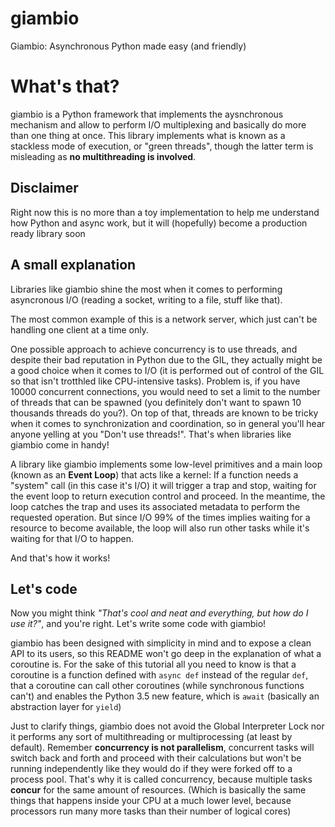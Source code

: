 # giambio
Giambio: Asynchronous Python made easy (and friendly)


# What's that?

giambio is a Python framework that implements the aysnchronous mechanism and allow to perform I/O multiplexing and basically do more than one thing at once.
This library implements what is known as a stackless mode of execution, or "green threads", though the latter term is misleading as **no multithreading is involved**.
        

## Disclaimer

Right now this is no more than a toy implementation to help me understand how Python and async work, but it will (hopefully) become a production ready library soon


## A small explanation

Libraries like giambio shine the most when it comes to performing asyncronous I/O (reading a socket, writing to a file, stuff like that).

The most common example of this is a network server, which just can't be handling one client at a time only.

One possible approach to achieve concurrency is to use threads, and despite their bad reputation in Python due to the GIL, they actually might be a good choice when it comes to I/O (it is performed out of control of the GIL so that isn't trotthled like CPU-intensive tasks). Problem is, if you have 10000 concurrent connections, you would need to set a limit to the number of threads that can be spawned (you definitely don't want to spawn 10 thousands threads do you?). On top of that, threads are known to be tricky when it comes to synchronization and coordination, so in general you'll hear anyone yelling at you "Don't use threads!". That's when libraries like giambio come in handy!

A library like giambio implements some low-level primitives and a main loop (known as an **Event Loop**) that acts like a kernel: If a function needs a "system" call (in this case it's I/O) it will trigger a trap and stop, waiting for the event loop to return execution control and proceed. In the meantime, the loop catches the trap and uses its associated metadata to perform the requested operation. But since I/O 99% of the times implies waiting for a resource to become available, the loop will also run other tasks while it's waiting for that I/O to happen.

And that's how it works!


## Let's code

Now you might think _"That's cool and neat and everything, but how do I use it?"_, and you're right. Let's write some code with giambio!


giambio has been designed with simplicity in mind and to expose a clean API to its users, so this README won't go deep in the explanation of what a coroutine is. For the sake of this tutorial all you need to know is that a coroutine is a function defined with `async def` instead of the regular `def`, that a coroutine can call other coroutines (while synchronous functions can't) and enables the Python 3.5 new feature, which is `await` (basically an abstraction layer for `yield`)

Just to clarify things, giambio does not avoid the Global Interpreter Lock nor it performs any sort of multithreading or multiprocessing (at least by default). Remember **concurrency is not parallelism**, concurrent tasks will switch back and forth and proceed with their calculations but won't be running independently like they would do if they were forked off to a process pool. That's why it is called concurrency, because multiple tasks **concur** for the same amount of resources. (Which is basically the same things that happens inside your CPU at a much lower level, because processors run many more tasks than their number of logical cores)


